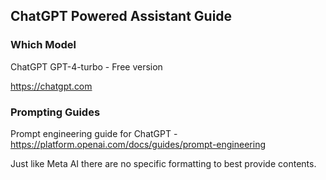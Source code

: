 ## ChatGPT Powered Assistant Guide

### Which Model

ChatGPT GPT-4-turbo - Free version

https://chatgpt.com

### Prompting Guides

Prompt engineering guide for ChatGPT - https://platform.openai.com/docs/guides/prompt-engineering

Just like Meta AI there are no specific formatting to best provide contents.
